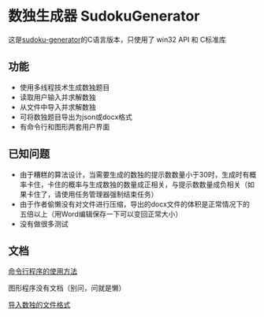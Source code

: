 # 数独生成器 SudokuGenerator

这是[sudoku-generator](https://github.com/littzhch/sudoku-generator)的C语言版本，只使用了 win32 API 和 C标准库

## 功能

- 使用多线程技术生成数独题目
- 读取用户输入并求解数独
- 从文件中导入并求解数独
- 可将数独题目导出为json或docx格式
- 有命令行和图形两套用户界面

## 已知问题

- 由于糟糕的算法设计，当需要生成的数独的提示数数量小于30时，生成时有概率卡住，卡住的概率与生成数独的数量成正相关，与提示数数量成负相关（如果卡住了，请使用任务管理器强制结束任务）
- 由于作者偷懒没有对文件进行压缩，导出的docx文件的体积是正常情况下的五倍以上（用Word编辑保存一下可以变回正常大小）
- 没有做很多测试

## 文档

[命令行程序的使用方法](https://github.com/littzhch/SudokuGenerator/blob/master/SudokuGeneratorTUI/sdkg_tui.md)

图形程序没有文档（别问，问就是懒）

[导入数独的文件格式](https://github.com/littzhch/SudokuGenerator/blob/master/SudokuIO/input_file.md)
